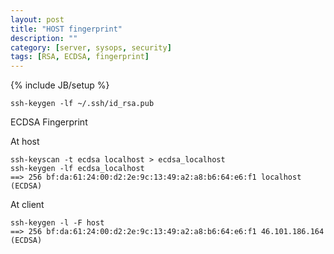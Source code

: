 ```yaml
---
layout: post
title: "HOST fingerprint"
description: ""
category: [server, sysops, security]
tags: [RSA, ECDSA, fingerprint]
---
```

{% include JB/setup %}

    ssh-keygen -lf ~/.ssh/id_rsa.pub


ECDSA Fingerprint

At host

    ssh-keyscan -t ecdsa localhost > ecdsa_localhost
    ssh-keygen -lf ecdsa_localhost
    ==> 256 bf:da:61:24:00:d2:2e:9c:13:49:a2:a8:b6:64:e6:f1 localhost (ECDSA)

At client

    ssh-keygen -l -F host
    ==> 256 bf:da:61:24:00:d2:2e:9c:13:49:a2:a8:b6:64:e6:f1 46.101.186.164 (ECDSA)

